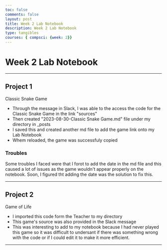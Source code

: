 ```yaml
---
toc: false
comments: false
layout: post
title: Week 2 Lab Notebook
description: Week 2 Lab Notebook
type: tangibles
courses: { compsci: {week: 2}}
---
```


# Week 2 Lab Notebook

---

## Project 1
Classic Snake Game

- Through the message in Slack, I was able to the access the code for the Classic Snake Game in the link "sources"
- Then created "2023-08-30-Classic Snake Game.md" file under my directory in _posts
- I saved this and created another md file to add the game link onto my Lab Notebook
- Whem reloaded, the game was successfuly copied 

### Troubles
Some troubles I faced were that I forot to add the date in the md file and this caused a lot of issues as the game wouldn't appear properly on the notebook. Soon, I figured tht adding the date was the solution to fix this. 

---

## Project 2
Game of Life

- I imported this code form the Teacher to my directory
- This game's source was also provided in the Slack message
- This was interesting to add to my notebook because I had never played this game so it was difficult to undersant if there was something wrong with the code or if I could edit it to make it more efficient. 

---
